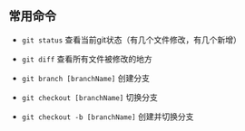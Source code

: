 ## 常用命令

* `git status` 查看当前git状态（有几个文件修改，有几个新增）

* `git diff` 查看所有文件被修改的地方

* `git branch [branchName]` 创建分支

* `git checkout [branchName]` 切换分支

* `git checkout -b [branchName]` 创建并切换分支
